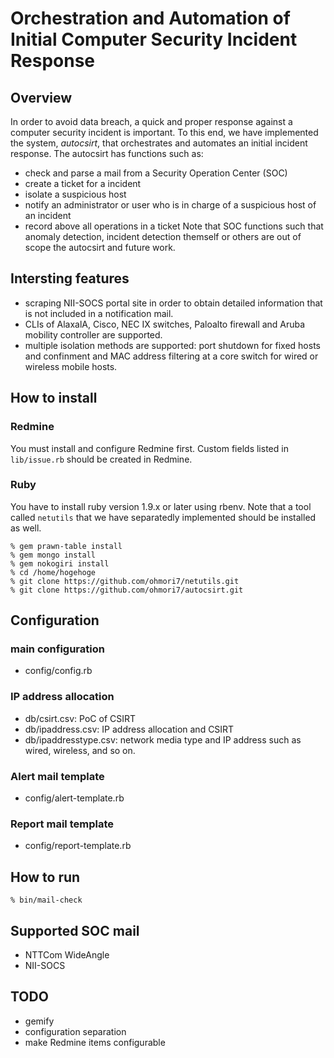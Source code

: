 # Orchestration and Automation of Initial Computer Security Incident Response

## Overview
In order to avoid data breach, a quick and proper response against a computer security incident is important.
To this end, we have implemented the system, *autocsirt*, that orchestrates and automates an initial incident response.
The autocsirt has functions such as:
* check and parse a mail from a Security Operation Center (SOC)
* create a ticket for a incident
* isolate a suspicious host
* notify an administrator or user who is in charge of a suspicious host of an incident
* record above all operations in a ticket
Note that SOC functions such that anomaly detection, incident detection themself or others are out of scope the autocsirt and future work.

## Intersting features
* scraping NII-SOCS portal site in order to obtain detailed information that is not included in a notification mail.
* CLIs of AlaxalA, Cisco, NEC IX switches, Paloalto firewall and Aruba mobility controller are supported.
* multiple isolation methods are supported: port shutdown for fixed hosts and confinment and MAC address filtering at a core switch for wired or wireless mobile hosts.

## How to install
### Redmine
You must install and configure Redmine first.
Custom fields listed in `lib/issue.rb` should be created in Redmine.

### Ruby
You have to install ruby version 1.9.x or later using rbenv.
Note that a tool called `netutils` that we have separatedly implemented should be installed as well.

```
% gem prawn-table install
% gem mongo install
% gem nokogiri install
% cd /home/hogehoge
% git clone https://github.com/ohmori7/netutils.git
% git clone https://github.com/ohmori7/autocsirt.git
```

## Configuration
### main configuration
* config/config.rb
### IP address allocation
* db/csirt.csv: PoC of CSIRT
* db/ipaddress.csv: IP address allocation and CSIRT
* db/ipaddresstype.csv: network media type and IP address such as wired, wireless, and so on.
### Alert mail template
* config/alert-template.rb
### Report mail template
* config/report-template.rb

## How to run

```
% bin/mail-check
```

## Supported SOC mail
* NTTCom WideAngle
* NII-SOCS

## TODO
* gemify
* configuration separation
* make Redmine items configurable
